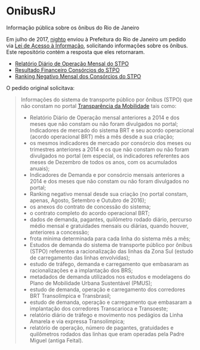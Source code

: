 # OnibusRJ
Informação pública sobre os ônibus do Rio de Janeiro

Em julho de 2017, [nighto](http://github.com/nighto) enviou à Prefeitura do Rio de Janeiro um pedido via [Lei de Acesso à Informação](http://www.planalto.gov.br/ccivil_03/_ato2011-2014/2011/lei/l12527.htm), solicitando informações sobre os ônibus. Este repositório contém a resposta que eles retornaram.

- [Relatório Diário de Operação Mensal do STPO](https://github.com/nighto/OnibusRJ/tree/master/RDO)
- [Resultado Financeiro Consórcios do STPO](https://github.com/nighto/OnibusRJ/tree/master/RFC)
- [Ranking Negativo Mensal dos Consórcios do STPO](https://github.com/nighto/OnibusRJ/tree/master/RNM)

O pedido original solicitava:

> Informações do sistema de transporte público por ônibus (STPO) que não constam no portal [Transparência da Mobilidade](http://www.rio.rj.gov.br/web/transparenciadamobilidade/) tais como:
> - Relatório Diário de Operação mensal anteriores a 2014 e dos meses que não constam ou não foram divulgados no portal; Indicadores de mercado do sistema BRT e seu acordo operacional (acordo operacional BRT) mês a mês desde a sua criação;
> - os mesmos indicadores de mercado por consórcio dos meses ou trimestres anteriores a 2014 e os que não constam ou não foram divulgados no portal (em especial, os indicadores referentes aos meses de Dezembro de todos os anos, com os acumulados anuais);
> - Indicadores de Demanda e por consórcio mensais anteriores a 2014 e dos meses que não constam ou não foram divulgados no portal;
> - Ranking negativo mensal desde sua criação (no portal constam, apenas, Agosto, Setembro e Outubro de 2016);
> - os anexos do contrato de concessão do sistema;
> - o contrato completo do acordo operacional BRT;
> - dados de demanda, pagantes, quilômetro rodado diário, percurso médio mensal e gratuidades mensais ou diárias, quando houver, anteriores a concessão;
> - frota mínima determinada para cada linha do sistema mês a mês;
> - Estudos de demanda do sistema de transporte público por ônibus (STPO) referentes a racionalização das linhas da Zona Sul (estudo de carregamento das linhas envolvidas);
> - estudo de tráfego, demanda e carregamento que embasaram as racionalizações e a implantação dos BRS;
> - metadados de demanda utilizados nos estudos e modelagens do Plano de Mobilidade Urbana Sustentável (PMUS);
> - estudo de demanda, operação e carregamento dos corredores BRT Transolímpica e Transbrasil;
> - estudo de demanda, operação e carregamento que embasaram a implantação dos corredores Transcarioca e Transoeste;
> - relatório diário de tráfego e movimento nos pedágios da Linha Amarela e via expressa Transolímpica;
> - relatório de operação, número de pagantes, gratuidades e quilômetros rodados das linhas que eram operadas pela Padre Miguel (antiga Feital).
